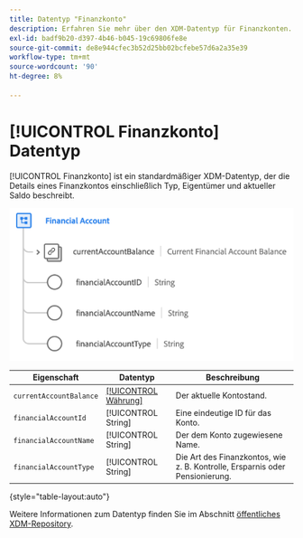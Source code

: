 ```yaml
---
title: Datentyp "Finanzkonto"
description: Erfahren Sie mehr über den XDM-Datentyp für Finanzkonten.
exl-id: badf9b20-d397-4b46-b045-19c69806fe8e
source-git-commit: de8e944cfec3b52d25bb02bcfebe57d6a2a35e39
workflow-type: tm+mt
source-wordcount: '90'
ht-degree: 8%

---
```


# [!UICONTROL Finanzkonto] Datentyp

[!UICONTROL Finanzkonto] ist ein standardmäßiger XDM-Datentyp, der die Details eines Finanzkontos einschließlich Typ, Eigentümer und aktueller Saldo beschreibt.

![](../images/data-types/financial-account.png)

| Eigenschaft | Datentyp | Beschreibung |
| --- | --- | --- |
| `currentAccountBalance` | [[!UICONTROL Währung]](./currency.md) | Der aktuelle Kontostand. |
| `financialAccountId` | [!UICONTROL String] | Eine eindeutige ID für das Konto. |
| `financialAccountName` | [!UICONTROL String] | Der dem Konto zugewiesene Name. |
| `financialAccountType` | [!UICONTROL String] | Die Art des Finanzkontos, wie z. B. Kontrolle, Ersparnis oder Pensionierung. |

{style="table-layout:auto"}

Weitere Informationen zum Datentyp finden Sie im Abschnitt [öffentliches XDM-Repository](https://github.com/adobe/xdm/blob/master/docs/reference/datatypes/financial-account.schema.json).
